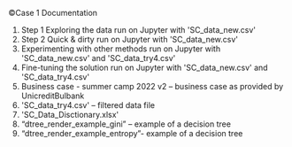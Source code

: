 ©Case 1 Documentation  
1.	Step 1 Exploring the data run on Jupyter with 'SC_data_new.csv'  
2.	Step 2 Quick & dirty run on  Jupyter with 'SC_data_new.csv'  
3.	Experimenting with other methods run on Jupyter with 'SC_data_new.csv' and 'SC_data_try4.csv'  
4.	Fine-tuning the solution run on Jupyter with 'SC_data_new.csv' and 'SC_data_try4.csv'  
5.	Business case - summer camp 2022 v2 – business case as provided by UnicreditBulbank  
7.	'SC_data_try4.csv' – filtered data file  
8.	'SC_Data_Disctionary.xlsx'  
9.	“dtree_render_example_gini” – example of a decision tree  
10.	“dtree_render_example_entropy”- example of a decision tree  

